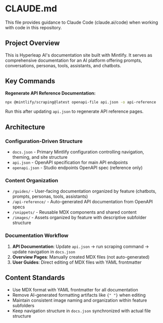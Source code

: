 # CLAUDE.md

This file provides guidance to Claude Code (claude.ai/code) when working with code in this repository.

## Project Overview

This is Hyperleap AI's documentation site built with Mintlify. It serves as comprehensive documentation for an AI platform offering prompts, conversations, personas, tools, assistants, and chatbots.

## Key Commands

**Regenerate API Reference Documentation:**
```bash
npx @mintlify/scraping@latest openapi-file api.json -o api-reference
```
Run this after updating `api.json` to regenerate API reference pages.

## Architecture

### Configuration-Driven Structure
- `docs.json` - Primary Mintlify configuration controlling navigation, theming, and site structure
- `api.json` - OpenAPI specification for main API endpoints
- `openapi.json` - Studio endpoints OpenAPI spec (reference only)

### Content Organization
- `/guides/` - User-facing documentation organized by feature (chatbots, prompts, personas, tools, assistants)
- `/api-reference/` - Auto-generated API documentation from OpenAPI specs
- `/snippets/` - Reusable MDX components and shared content
- `/images/` - Assets organized by feature with descriptive subfolder structure

### Documentation Workflow
1. **API Documentation**: Update `api.json` → run scraping command → update navigation in `docs.json`
2. **Overview Pages**: Manually created MDX files (not auto-generated)
3. **User Guides**: Direct editing of MDX files with YAML frontmatter

## Content Standards

- Use MDX format with YAML frontmatter for all documentation
- Remove AI-generated formatting artifacts like `{" "}` when editing
- Maintain consistent image naming and organization within feature subfolders
- Keep navigation structure in `docs.json` synchronized with actual file structure